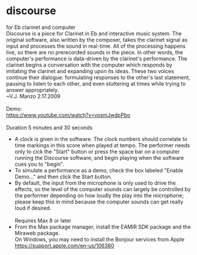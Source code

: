 # discourse
for Eb clarinet and computer
<br>
Discourse is a piece for Clarinet in Eb and interactive music system. The original software, also written by the composer, takes the clarinet signal as input and processes the sound in real-time. All of the processing happens live, so there are no prerecorded sounds in the piece. In other words, the computer's performance is data-driven by the clarinet's performance.
The clarinet begins a conversation with the computer which responds by imitating the clarinet and expanding upon its ideas. These two voices continue their dialogue: formulating responses to the other's last statement, pausing to listen to each other, and even stuttering at times while trying to answer appropriately.
<br>
~V.J. Manzo 2.17.2009<br>
<br>
Demo:<br>
https://www.youtube.com/watch?v=vosmJwdpPbo
<br><br>
Duration 5 minutes and 30 seconds<br>
* A clock is given in the software. The clock numbers should correlate to time markings in this score when played at tempo. The performer needs only to cick the "Start" button or press the space bar on a computer running the Discourse software, and begin playing when the software cues you to "begin".<br>
* To simulate a performance as a demo, check the box labeled "Enable Demo..." and then click the Start button.<br>
* By default, the input from the microphone is only used to drive the effects, so the level of the computer sounds can largely be controlled by the performer depending on how loudly the play into the microphone; please keep this in mind because the computer sounds can get really loud if desired. 
<br><br>
Requires Max 8 or later<br>
* From the Max package manager, install the EAMIR SDK package and the Miraweb package.<br>
On Windows, you may need to install the Bonjour services from Apple https://support.apple.com/en-us/106380